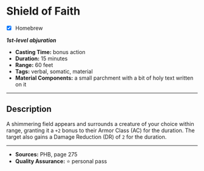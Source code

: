 # Shield of Faith
- [x] Homebrew

***1st-level abjuration***
- **Casting Time:** bonus action
- **Duration:** 15 minutes
- **Range:** 60 feet
- **Tags:** verbal, somatic, material
- **Material Components:** a small parchment with a bit of holy text written on it

---

## Description
A shimmering field appears and surrounds a creature of your choice within range, granting it a `+2` bonus to their Armor Class (AC) for the duration.
The target also gains a Damage Reduction (DR) of `2` for the duration.

---

- **Sources:** PHB, page 275
- **Quality Assurance:** :star: personal pass
